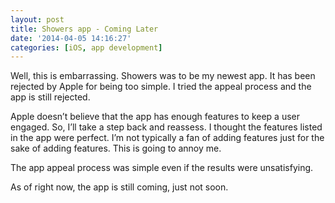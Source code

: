 ```yaml
---
layout: post
title: Showers app - Coming Later
date: '2014-04-05 14:16:27'
categories: [iOS, app development]
---
```


Well, this is embarrassing. Showers was to be my newest app. It has been rejected by Apple for being too simple. I tried the appeal process and the app is still rejected.

Apple doesn’t believe that the app has enough features to keep a user engaged. So, I’ll take a step back and reassess. I thought the features listed in the app were perfect. I’m not typically a fan of adding features just for the sake of adding features. This is going to annoy me.

The app appeal process was simple even if the results were unsatisfying.

As of right now, the app is still coming, just not soon.

